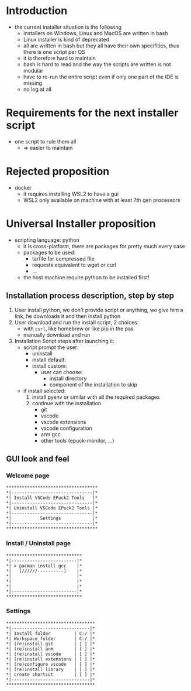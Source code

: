 # Introduction
- the current installer situation is the following
    - installers on Windows, Linux and MacOS are written in bash
    - Linux installer is kind of deprecated
    - all are written in bash but they all have their own specifities, thus there is one script per OS
    - it is therefore hard to maintain
    - bash is hard to read and the way the scripts are written is not modular
    - have to re-run the entire script even if only one part of the IDE is missing
    - no log at all

# Requirements for the next installer script
- one script to rule them all
    - => easier to maintain

# Rejected proposition
- docker
    - it requires installing WSL2 to have a gui
    - WSL2 only available on machine with at least 7th gen processors

# Universal Installer proposition
- scripting language: python
    - it is cross-platform, there are packages for pretty much every case
    - packages to be used:
        - tarfile for compressed file
        - requests equivalent to wget or curl
        - ...
    - the host machine require python to be installed first!

## Installation process description, step by step
1. User install python, we don't provide script or anything, we give him a link, he downloads it and then install python
2. User download and run the install script, 2 choices:
    - with `curl`, like homebrew or like pip in the pas
    - manually download and run
3. Installation Script steps after launching it:
    - script prompt the user:
        - uninstall
        - install default:
        - install custom:
            - user can choose:
                - install directory
                - component of the installation to skip
    - if install selected:
        1. install pyenv or similar with all the required packages
        2. continue with the installation
            - git
            - vscode
            - vscode extensions
            - vscode configuration
            - arm gcc
            - other tools (epuck-monitor, ...)


## GUI look and feel
### Welcome page
```
***********************************
*|-------------------------------|*
*| Install VSCode EPuck2 Tools   |*
*|-------------------------------|*
*| Uninstall VSCode EPuck2 Tools |*
*|-------------------------------|*
*|           Settings            |*
*|-------------------------------|*
***********************************
```

### Install / Uninstall page
```
*****************************
*|-------------------------|*
*| > pacman install gcc    |*
*|   [//////----------]    |*
*|                         |*
*|                         |*
*|                         |*
*|-------------------------|*
*****************************
```

### Settings
```
**********************************
*|------------------------------|*
*| Install folder         | C:/ |*
*| Workspace folder       | C:/ |*
*| (re)install git        | [ ] |*
*| (re)install arm        | [ ] |*
*| (re)install vscode     | [ ] |*
*| (re)install extensions | [ ] |*
*| (re)configure vscode   | [ ] |*
*| (re)install library    | [ ] |*
*| create shortcut        | [ ] |*
*|------------------------------|*
**********************************
```